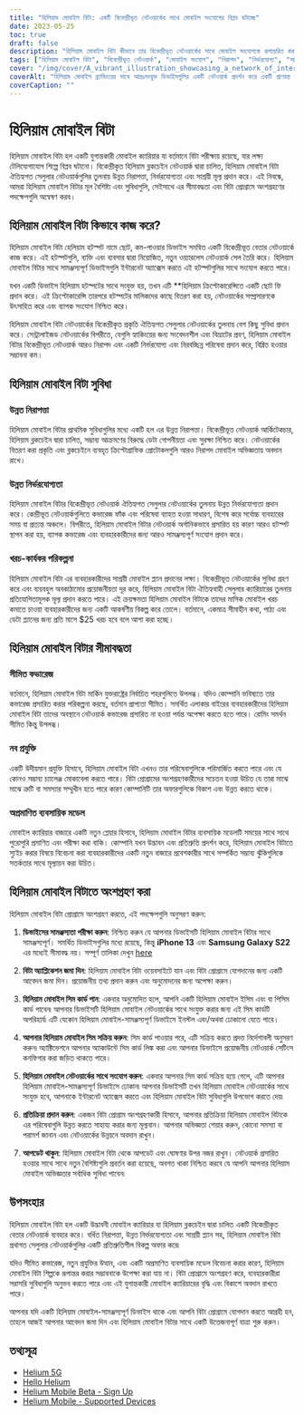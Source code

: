 ```yaml
---
title: "হিলিয়াম মোবাইল বিটা: একটি বিকেন্দ্রীভূত নেটওয়ার্কের সাথে মোবাইল সংযোগের বিপ্লব ঘটাচ্ছে"
date: 2023-05-25
toc: true
draft: false
description: "হিলিয়াম মোবাইল বিটা কীভাবে তার বিকেন্দ্রীভূত নেটওয়ার্কের সাথে মোবাইল সংযোগকে রূপান্তরিত করছে, ব্যবহারকারীদের জন্য নিরাপত্তা, নির্ভরযোগ্যতা এবং সামর্থ্য নিশ্চিত করছে তা আবিষ্কার করুন।"
tags: ["হিলিয়াম মোবাইল বিটা", "বিকেন্দ্রীভূত নেটওয়ার্ক", "মোবাইল সংযোগ", "নিরাপদ", "নির্ভরযোগ্য", "সাশ্রয়ী মূল্যের পরিকল্পনা", "হিলিয়াম হটস্পট", "হিলিয়াম ব্লকচেইন", "বিটা প্রোগ্রাম", "তারবিহীন যোগাযোগ", "সেলুলার নেটওয়ার্ক", "মোবাইল ক্যারিয়ার", "উদ্ভাবন", "প্রযুক্তি", "নেটওয়ার্ক সম্প্রসারণ", "ব্যবহারকারীর প্রতিক্রিয়া", "শিল্প ব্যাহত", "হিলিয়াম মোবাইল-সামঞ্জস্যপূর্ণ ডিভাইস", "আবেদন", "নব প্রযুক্তি"]
cover: "/img/cover/A_vibrant_illustration_showcasing_a_network_of_interconnected_devices.png"
coverAlt: "হিলিয়াম মোবাইল ব্র্যান্ডিংয়ের সাথে আন্তঃসংযুক্ত ডিভাইসগুলির একটি নেটওয়ার্ক প্রদর্শন করে একটি প্রাণবন্ত চিত্র, মোবাইল সংযোগে উদ্ভাবনী এবং বিকেন্দ্রীভূত পদ্ধতির প্রতীক।"
coverCaption: ""
---
```


# হিলিয়াম মোবাইল বিটা

হিলিয়াম মোবাইল বিটা হল একটি যুগান্তকারী মোবাইল ক্যারিয়ার যা বর্তমানে বিটা পরীক্ষায় রয়েছে, যার লক্ষ্য টেলিযোগাযোগ শিল্পে বিপ্লব ঘটানো। বিকেন্দ্রীকৃত হিলিয়াম ব্লকচেইন নেটওয়ার্ক দ্বারা চালিত, হিলিয়াম মোবাইল বিটা ঐতিহ্যগত সেলুলার নেটওয়ার্কগুলির তুলনায় উন্নত নিরাপত্তা, নির্ভরযোগ্যতা এবং সাশ্রয়ী মূল্য প্রদান করে। এই নিবন্ধে, আমরা হিলিয়াম মোবাইল বিটার মূল বৈশিষ্ট্য এবং সুবিধাগুলি, সেইসাথে এর সীমাবদ্ধতা এবং বিটা প্রোগ্রামে অংশগ্রহণের পদক্ষেপগুলি অন্বেষণ করব।

## হিলিয়াম মোবাইল বিটা কিভাবে কাজ করে?

হিলিয়াম মোবাইল বিটা হেলিয়াম হটস্পট নামে ছোট, কম-পাওয়ার ডিভাইস সমন্বিত একটি বিকেন্দ্রীভূত বেতার নেটওয়ার্কে কাজ করে। এই হটস্পটগুলি, ব্যক্তি এবং ব্যবসার দ্বারা নিয়োজিত, নতুন ওয়্যারলেস নেটওয়ার্ক সেল তৈরি করে। হিলিয়াম মোবাইল বিটার সাথে সামঞ্জস্যপূর্ণ ডিভাইসগুলি ইন্টারনেট অ্যাক্সেস করতে এই হটস্পটগুলির সাথে সংযোগ করতে পারে।

যখন একটি ডিভাইস হিলিয়াম হটস্পটের সাথে সংযুক্ত হয়, তখন এটি **হিলিয়াম ক্রিপ্টোকারেন্সিতে একটি ছোট ফি প্রদান করে। এই ক্রিপ্টোকারেন্সি তারপরে হটস্পটের মালিকদের কাছে বিতরণ করা হয়, নেটওয়ার্কের সম্প্রসারণকে উৎসাহিত করে এবং ব্যাপক সংযোগ নিশ্চিত করে।

হিলিয়াম মোবাইল বিটা নেটওয়ার্কের বিকেন্দ্রীকৃত প্রকৃতি ঐতিহ্যগত সেলুলার নেটওয়ার্কের তুলনায় বেশ কিছু সুবিধা প্রদান করে। সেন্ট্রালাইজড নেটওয়ার্কের বিপরীতে, যেগুলি হ্যাকিংয়ের জন্য সংবেদনশীল এবং বিভ্রাটের প্রবণ, হিলিয়াম মোবাইল বিটার বিকেন্দ্রীভূত নেটওয়ার্ক আরও নিরাপদ এবং একটি নির্ভরযোগ্য এবং নিরবচ্ছিন্ন পরিষেবা প্রদান করে, বিঘ্নিত হওয়ার সম্ভাবনা কম।

## হিলিয়াম মোবাইল বিটা সুবিধা

### উন্নত নিরাপত্তা

হিলিয়াম মোবাইল বিটার প্রাথমিক সুবিধাগুলির মধ্যে একটি হল এর উন্নত নিরাপত্তা। বিকেন্দ্রীভূত নেটওয়ার্ক আর্কিটেকচার, হিলিয়াম ব্লকচেইন দ্বারা চালিত, সম্ভাব্য আক্রমণের বিরুদ্ধে ডেটা গোপনীয়তা এবং সুরক্ষা নিশ্চিত করে। নেটওয়ার্কের বিতরণ করা প্রকৃতি এবং ব্লকচেইনে ব্যবহৃত ক্রিপ্টোগ্রাফিক প্রোটোকলগুলি আরও নিরাপদ মোবাইল অভিজ্ঞতায় অবদান রাখে।

### উন্নত নির্ভরযোগ্যতা

হিলিয়াম মোবাইল বিটার বিকেন্দ্রীভূত নেটওয়ার্ক ঐতিহ্যগত সেলুলার নেটওয়ার্কের তুলনায় উন্নত নির্ভরযোগ্যতা প্রদান করে। কেন্দ্রীভূত নেটওয়ার্কগুলিতে কভারেজ ফাঁক এবং পরিষেবা ব্যাহত হওয়া সাধারণ, বিশেষ করে সর্বোচ্চ ব্যবহারের সময় বা প্রত্যন্ত অঞ্চলে। বিপরীতে, হিলিয়াম মোবাইল বিটার নেটওয়ার্ক অর্গানিকভাবে প্রসারিত হয় কারণ আরও হটস্পট স্থাপন করা হয়, ব্যাপক কভারেজ এবং ব্যবহারকারীদের জন্য আরও সামঞ্জস্যপূর্ণ সংযোগ প্রদান করে।

### খরচ-কার্যকর পরিকল্পনা

হিলিয়াম মোবাইল বিটা এর ব্যবহারকারীদের সাশ্রয়ী মোবাইল প্ল্যান প্রদানের লক্ষ্য। বিকেন্দ্রীভূত নেটওয়ার্কের সুবিধা গ্রহণ করে এবং ব্যয়বহুল অবকাঠামোর প্রয়োজনীয়তা দূর করে, হিলিয়াম মোবাইল বিটা ঐতিহ্যবাহী সেলুলার ক্যারিয়ারের তুলনায় প্রতিযোগিতামূলক মূল্য প্রদান করতে পারে। এই ক্রয়ক্ষমতা হিলিয়াম মোবাইল বিটাকে তাদের মাসিক মোবাইল খরচ কমাতে চাওয়া ব্যবহারকারীদের জন্য একটি আকর্ষণীয় বিকল্প করে তোলে। বর্তমানে, একমাত্র সীমাহীন কথা, পাঠ্য এবং ডেটা প্ল্যানের জন্য প্রতি মাসে $25 খরচ হবে বলে আশা করা হচ্ছে।

## হিলিয়াম মোবাইল বিটার সীমাবদ্ধতা

### সীমিত কভারেজ

বর্তমানে, হিলিয়াম মোবাইল বিটা মার্কিন যুক্তরাষ্ট্রের নির্বাচিত শহরগুলিতে উপলব্ধ। যদিও কোম্পানি ভবিষ্যতে তার কভারেজ প্রসারিত করার পরিকল্পনা করছে, বর্তমান প্রাপ্যতা সীমিত। সমর্থিত এলাকার বাইরের ব্যবহারকারীদের হিলিয়াম মোবাইল বিটা তাদের অবস্থানে নেটওয়ার্ক কভারেজ প্রসারিত না হওয়া পর্যন্ত অপেক্ষা করতে হতে পারে। রোমিং সমর্থন সীমিত কিন্তু উপলব্ধ।

### নব প্রযুক্তি

একটি উদীয়মান প্রযুক্তি হিসাবে, হিলিয়াম মোবাইল বিটা এখনও তার পরিষেবাগুলিকে পরিমার্জিত করতে পারে এবং যে কোনও সম্ভাব্য চ্যালেঞ্জ মোকাবেলা করতে পারে। বিটা প্রোগ্রামের অংশগ্রহণকারীদের সচেতন হওয়া উচিত যে তারা মাঝে মাঝে ত্রুটি বা সমস্যার সম্মুখীন হতে পারে কারণ কোম্পানিটি তার অফারগুলিকে বিকাশ এবং উন্নত করতে থাকে।

### অপ্রমাণিত ব্যবসায়িক মডেল

মোবাইল ক্যারিয়ার বাজারে একটি নতুন প্লেয়ার হিসাবে, হিলিয়াম মোবাইল বিটার ব্যবসায়িক মডেলটি সময়ের সাথে সাথে পুরোপুরি প্রমাণিত এবং পরীক্ষা করা বাকি। কোম্পানি যখন উদ্ভাবন এবং প্রতিশ্রুতি প্রদর্শন করে, হিলিয়াম মোবাইল বিটাতে স্যুইচ করার বিষয়ে বিবেচনা করা ব্যবহারকারীদের একটি নতুন বাজারে প্রবেশকারীর সাথে সম্পর্কিত সম্ভাব্য ঝুঁকিগুলিকে সতর্কতার সাথে মূল্যায়ন করা উচিত।

## হিলিয়াম মোবাইল বিটাতে অংশগ্রহণ করা

হিলিয়াম মোবাইল বিটা প্রোগ্রামে অংশগ্রহণ করতে, এই পদক্ষেপগুলি অনুসরণ করুন:

1. **ডিভাইসের সামঞ্জস্যতা পরীক্ষা করুন**: নিশ্চিত করুন যে আপনার ডিভাইসটি হিলিয়াম মোবাইল বিটার সাথে সামঞ্জস্যপূর্ণ। সমর্থিত ডিভাইসগুলির মধ্যে রয়েছে, কিন্তু **iPhone 13** এবং **Samsung Galaxy S22** এর মধ্যেই সীমাবদ্ধ নয়। সম্পূর্ণ তালিকা দেখুন [here](https://support.hellohelium.com/en/articles/7240207-supported-devices)

2. **বিটা অ্যাপ্লিকেশন জমা দিন**: হিলিয়াম মোবাইল বিটা ওয়েবসাইটে যান এবং বিটা প্রোগ্রামে যোগদানের জন্য একটি আবেদন জমা দিন। প্রয়োজনীয় তথ্য প্রদান করুন এবং অনুমোদনের জন্য অপেক্ষা করুন।

3. **হিলিয়াম মোবাইল সিম কার্ড পান**: একবার অনুমোদিত হলে, আপনি একটি হিলিয়াম মোবাইল ইসিম এবং বা পিসিম কার্ড পাবেন৷ আপনার ডিভাইসটি হিলিয়াম মোবাইল নেটওয়ার্কের সাথে সংযুক্ত করার জন্য এই সিম কার্ডটি অপরিহার্য৷ এটি যেকোন হিলিয়াম মোবাইল-সামঞ্জস্যপূর্ণ ডিভাইসে ইনস্টল এবং/অথবা ঢোকানো যেতে পারে।

4. **আপনার হিলিয়াম মোবাইল সিম সক্রিয় করুন**: সিম কার্ড পাওয়ার পরে, এটি সক্রিয় করতে প্রদত্ত নির্দেশাবলী অনুসরণ করুন৷ অ্যাক্টিভেশনে আপনার অ্যাকাউন্টে সিম কার্ড লিঙ্ক করা এবং আপনার ডিভাইসে প্রয়োজনীয় নেটওয়ার্ক সেটিংস কনফিগার করা জড়িত থাকতে পারে।

5. **হিলিয়াম মোবাইল নেটওয়ার্কের সাথে সংযোগ করুন**: একবার আপনার সিম কার্ড সক্রিয় হয়ে গেলে, এটি আপনার হিলিয়াম মোবাইল-সামঞ্জস্যপূর্ণ ডিভাইসে ঢোকান৷ আপনার ডিভাইসটি তখন হিলিয়াম মোবাইল নেটওয়ার্কের সাথে সংযুক্ত হবে, আপনাকে ইন্টারনেট অ্যাক্সেস করতে এবং হিলিয়াম মোবাইল বিটা সুবিধাগুলি উপভোগ করতে দেয়৷

6. **প্রতিক্রিয়া প্রদান করুন**: একজন বিটা প্রোগ্রাম অংশগ্রহণকারী হিসাবে, আপনার প্রতিক্রিয়া হিলিয়াম মোবাইল বিটাকে এর পরিষেবাগুলি উন্নত করতে সাহায্য করার জন্য মূল্যবান। আপনার অভিজ্ঞতা শেয়ার করুন, কোনো সমস্যা বা পরামর্শ জানান এবং নেটওয়ার্কের উন্নয়নে অবদান রাখুন।

7. **আপডেট থাকুন**: হিলিয়াম মোবাইল বিটা থেকে আপডেট এবং ঘোষণার উপর নজর রাখুন। নেটওয়ার্ক প্রসারিত হওয়ার সাথে সাথে নতুন বৈশিষ্ট্যগুলি প্রবর্তন করা হয়েছে, অবগত থাকা নিশ্চিত করবে যে আপনি আপনার হিলিয়াম মোবাইল অভিজ্ঞতার সর্বাধিক সুবিধা পাবেন৷

## উপসংহার

হিলিয়াম মোবাইল বিটা হল একটি উদ্ভাবনী মোবাইল ক্যারিয়ার যা হিলিয়াম ব্লকচেইন দ্বারা চালিত একটি বিকেন্দ্রীকৃত বেতার নেটওয়ার্ক ব্যবহার করে। বর্ধিত নিরাপত্তা, উন্নত নির্ভরযোগ্যতা এবং সাশ্রয়ী প্ল্যান সহ, হিলিয়াম মোবাইল বিটা প্রথাগত সেলুলার নেটওয়ার্কগুলির একটি প্রতিশ্রুতিশীল বিকল্প অফার করে৷

যদিও সীমিত কভারেজ, নতুন প্রযুক্তির উত্থান, এবং একটি অপ্রমাণিত ব্যবসায়িক মডেল বিবেচনা করার কারণ, হিলিয়াম মোবাইল বিটা শিল্পকে রূপান্তর করার সম্ভাবনাকে উপেক্ষা করা যায় না। বিটা প্রোগ্রামে অংশগ্রহণ করে, ব্যবহারকারীরা সরাসরি সুবিধাগুলি অনুভব করতে পারে এবং এই যুগান্তকারী মোবাইল ক্যারিয়ারের বৃদ্ধি এবং বিকাশে অবদান রাখতে পারে।

আপনার যদি একটি হিলিয়াম মোবাইল-সামঞ্জস্যপূর্ণ ডিভাইস থাকে এবং আপনি বিটা প্রোগ্রামে যোগদান করতে আগ্রহী হন, তাহলে আজই আপনার আবেদন জমা দিন এবং হিলিয়াম মোবাইল বিটার সাথে একটি উত্তেজনাপূর্ণ যাত্রা শুরু করুন।

## তথ্যসূত্র

- [Helium 5G](https://www.helium.com/5G)
- [Hello Helium](https://hellohelium.com/)
- [Helium Mobile Beta - Sign Up](https://hellohelium.com/waitlist)
- [Helium Mobile - Supported Devices](https://support.hellohelium.com/en/articles/7240207-supported-devices)
